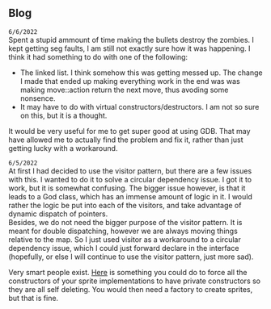 ## Blog
`6/6/2022`  
Spent a stupid ammount of time making the bullets destroy the zombies. I kept getting seg faults, I am still not exactly sure how it was happening. I think it had something to do with one of the following:
- The linked list. I think somehow this was getting messed up. The change I made that ended up making everything work in the end was was making move::action return the next move, thus avoding some nonsence.
- It may have to do with virtual constructors/destructors. I am not so sure on this, but it is a thought.

It would be very useful for me to get super good at using GDB. That may have allowed me to actually find the problem and fix it, rather than just getting lucky with a workaround.

`6/5/2022`  
At first I had decided to use the visitor pattern, but there are a few issues with this. I wanted to do it to solve a circular dependency issue. I got it to work, but it is somewhat confusing. The bigger issue however, is that it leads to a God class, which has an immense amount of logic in it. I would rather the logic be put into each of the visitors, and take advantage of dynamic dispatch of pointers.  
Besides, we do not need the bigger purpose of the visitor pattern. It is meant for double dispatching, however we are always moving things relative to the map. So I just used visitor as a workaround to a circular dependency issue, which I could just forward declare in the interface (hopefully, or else I will continue to use the visitor pattern, just more sad).  
  
Very smart people exist. [Here](https://stackoverflow.com/questions/40266958/how-to-enforce-private-constructors-in-children-of-a-base-class) is something you could do to force all the constructors of your sprite implementations to have private constructors so they are all self deleting. You would then need a factory to create sprites, but that is fine.